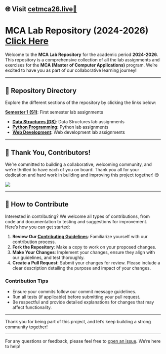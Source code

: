 ## 🌐 Visit [cetmca26.live🚀](https://cetmca26.live)

# MCA Lab Repository (2024-2026) [Click Here](https://cetmca26.github.io/MCA-Laboratory/)

Welcome to the **MCA Lab Repository** for the academic period **2024-2026**. This repository is a comprehensive collection of all the lab assignments and exercises for the **MCA (Master of Computer Applications)** program. We’re excited to have you as part of our collaborative learning journey!

---

## 📂 Repository Directory

Explore the different sections of the repository by clicking the links below:

 **[Semester 1 (S1)](https://github.com/cetmca26/MCA/tree/main/S1)**: First semester lab assignments 
- **[Data Structures (DS)](https://github.com/cetmca26/MCA-Laboratory/tree/main/S1/DS/Readme.md)**: Data Structures lab assignments
- **[Python Programming](https://github.com/cetmca26/MCA-Laboratory/tree/main/S1/PYTHON/Readme.md)**: Python lab assignments
- **[Web Development](https://github.com/cetmca26/MCA-Laboratory/tree/main/S1/WEB/Readme.md)**: Web development lab assignments

---

## 👥 Thank You, Contributors!

We’re committed to building a collaborative, welcoming community, and we’re thrilled to have each of you on board. Thank you all for your dedication and hard work in building and improving this project together! 😊

<a href="https://github.com/cetmca26/MCA-Laboratory/graphs/contributors">
  <img src="https://contrib.rocks/image?repo=cetmca26/MCA-Laboratory" />
</a>

---

## 🌟 How to Contribute

Interested in contributing? We welcome all types of contributions, from code and documentation to testing and suggestions for improvement. Here’s how you can get started:

1. **Review Our [Contributing Guidelines](CONTRIBUTING.md)**: Familiarize yourself with our contribution process.
2. **Fork the Repository**: Make a copy to work on your proposed changes.
3. **Make Your Changes**: Implement your changes, ensure they align with our guidelines, and test thoroughly.
4. **Create a Pull Request**: Submit your changes for review. Please include a clear description detailing the purpose and impact of your changes.

### Contribution Tips
- Ensure your commits follow our commit message guidelines.
- Run all tests (if applicable) before submitting your pull request.
- Be respectful and provide detailed explanations for changes that may affect functionality.

---

Thank you for being part of this project, and let’s keep building a strong community together!

---

For any questions or feedback, please feel free to [open an issue](https://github.com/CET-MCA-26/MCA-Laboratory/issues). We’re here to help!
